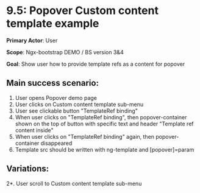 9.5: Popover Custom content template example
============================================
**Primary Actor**: User

**Scope**: Ngx-bootstrap DEMO / BS version 3&4

**Goal**: Show user how to provide template refs as a content for popover

Main success scenario:
----------------------
1. User opens Popover demo page
2. User clicks on Custom content template sub-menu
3. User see clickable button "TemplateRef binding"
4. When user clicks on "TemplateRef binding", then popover-container shown on the top of button with specific text and header "Template ref content inside"
5. When user clicks on "TemplateRef binding" again, then popover-container disappeared
6. Template src should be written with ng-template and \[popover]=param

Variations:
-----------
2*. User scroll to Custom content template sub-menu
